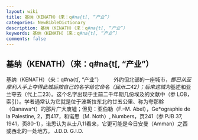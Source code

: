```yaml
---
layout: wiki
title: 基纳（KENATH）（来：q#na{t[, “产业”）
categories: NewBibleDictionary
description: 基纳（KENATH）（来：q#na{t[, “产业”）
keywords: 基纳（KENATH）（来：q#na{t[, “产业”）
comments: false
---
```


## 基纳（KENATH）（来：q#na{t[, “产业”）



基纳（KENATH）（来：q#na{t[,
“产业”）
　　外约但北部的一座城市，*挪巴从亚摩利人手上夺得此城后按自己的名字给它命名（民卅二42）；后来这城为*基述和亚兰夺去（代上二23）。这个名字出现于主前二千年期几份埃及的文献中（参 LOB，索引）。学者通常认为它就是位于波斯拉东北约廿五公里、称为夸那斡（Qanawa^t）的那片广大废墟；但见：亚伯勒（F.–M. Abel），Ge*ographie de la Palestine, 2，页417，和诺思（M. Noth）, Numbers，页241（参 PJB
37, 1941，页80-1），诺思认为从士八11看来，它更可能是今日安曼（Amman）之西或西北的一处地方。
J.D.D.
G.I.D.



